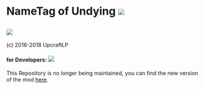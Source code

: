 # NameTag of Undying [![](http://cf.way2muchnoise.eu/full_254354_downloads.svg)](https://minecraft.curseforge.com/projects/tag-of-undying)

[![](http://cf.way2muchnoise.eu/versions/Available%20for%20MC_254354_all.svg)](https://minecraft.curseforge.com/projects/tag-of-undying/files)
---
(c) 2016-2018 UpcraftLP

#### for Developers: [![](https://jitpack.io/v/UpcraftLP/Undying-Tag.svg)](https://jitpack.io/#UpcraftLP/Undying-Tag)

This Repository is no longer being maintained, you can find the new version of the mod [here](https://github.com/UpcraftLP/Undying-Tag "UpcraftLP/Undying-Tag").
